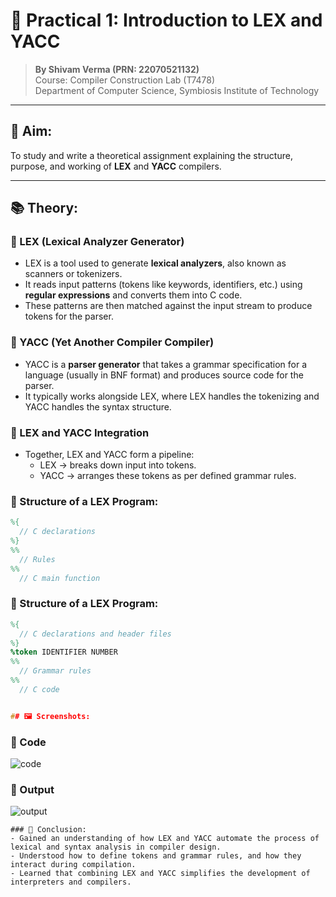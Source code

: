 # 🔧 Practical 1: Introduction to LEX and YACC

> **By Shivam Verma (PRN: 22070521132)**  
> Course: Compiler Construction Lab (T7478)  
> Department of Computer Science, Symbiosis Institute of Technology

---

## 🎯 Aim:

To study and write a theoretical assignment explaining the structure, purpose, and working of **LEX** and **YACC** compilers.

---

## 📚 Theory:

### 🔹 LEX (Lexical Analyzer Generator)
- LEX is a tool used to generate **lexical analyzers**, also known as scanners or tokenizers.
- It reads input patterns (tokens like keywords, identifiers, etc.) using **regular expressions** and converts them into C code.
- These patterns are then matched against the input stream to produce tokens for the parser.

### 🔹 YACC (Yet Another Compiler Compiler)
- YACC is a **parser generator** that takes a grammar specification for a language (usually in BNF format) and produces source code for the parser.
- It typically works alongside LEX, where LEX handles the tokenizing and YACC handles the syntax structure.

### 🔹 LEX and YACC Integration
- Together, LEX and YACC form a pipeline:
  - LEX → breaks down input into tokens.
  - YACC → arranges these tokens as per defined grammar rules.

### 🔹 Structure of a LEX Program:
```lex
%{
  // C declarations
%}
%%
  // Rules
%%
  // C main function

```

### 🔹 Structure of a LEX Program:
```yacc
%{
  // C declarations and header files
%}
%token IDENTIFIER NUMBER
%%
  // Grammar rules
%%
  // C code


## 🖼️ Screenshots:
```
### 🔹 Code
![code](https://github.com/user-attachments/assets/48d1644e-3e5d-4d95-af09-95f6503301a7)



### 🔹 Output
![output](https://github.com/user-attachments/assets/147eac6b-22e2-493a-84b2-bc29b30478b9)


```
### 🔹 Conclusion:
- Gained an understanding of how LEX and YACC automate the process of lexical and syntax analysis in compiler design.
- Understood how to define tokens and grammar rules, and how they interact during compilation.
- Learned that combining LEX and YACC simplifies the development of interpreters and compilers.

